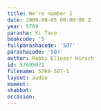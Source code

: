```yaml
---
title: We're number 2
date: 2009-09-05 00:00:00 Z
year: 5769
parasha: Ki Tavo
bookcode: '5'
fullparashacode: '507'
parashacode: '507'
author: Rabbi Eliezer Hirsch
id: 57695071
filename: 5769-507-1
layout: audio
moment: 
shabbat: 
occasion: 
---
```


